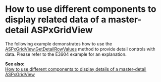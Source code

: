 # How to use different components to display related data of a master-detail ASPxGridView 


<p>The following example demonstrates how to use  the <a href="http://documentation.devexpress.com/#AspNet/DevExpressWebASPxGridViewASPxGridView_GetDetailRowValuestopic"><u>ASPxGridView.GetDetailRowValues</u></a> method to provide detail controls with data. Please refer to the E3604 example for an explanation. </p><p><strong>See also:</strong><br />
<a href="https://www.devexpress.com/Support/Center/p/E3604">How to use different components to display details of a master-detail ASPxGridView </a></p>

<br/>


